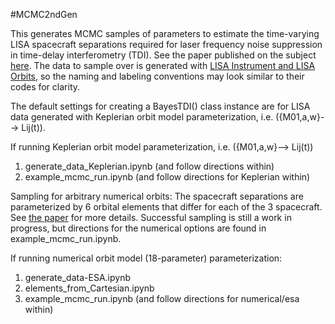 #MCMC2ndGen

This generates MCMC samples of parameters to estimate the time-varying LISA spacecraft separations required for laser frequency noise suppression in time-delay interferometry (TDI). See the paper published on the subject [here](https://arxiv.org/abs/2305.14186). The data to sample over is generated with [LISA Instrument and LISA Orbits](https://gitlab.in2p3.fr/lisa-simulation/instrument), so the naming and labeling conventions may look similar to their codes for clarity.

The default settings for creating a BayesTDI() class instance are for LISA data generated with Keplerian orbit model parameterization, i.e. ({M01,a,w}--> Lij(t)). 

If running Keplerian orbit model parameterization, i.e. ({M01,a,w}--> Lij(t))

1) generate_data_Keplerian.ipynb (and follow directions within)
2) example_mcmc_run.ipynb (and follow directions for Keplerian within)



Sampling for arbitrary numerical orbits: The spacecraft separations are parameterized by 6 orbital elements that differ for each of the 3 spacecraft. See [the paper](https://arxiv.org/abs/2305.14186) for more details. Successful sampling is still a work in progress, but directions for the numerical options are found in example_mcmc_run.ipynb. 


If running numerical orbit model (18-parameter)  parameterization:

1) generate_data-ESA.ipynb
2) elements_from_Cartesian.ipynb
3) example_mcmc_run.ipynb (and follow directions for numerical/esa within)


